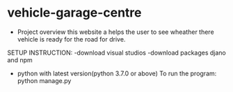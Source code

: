 # vehicle-garage-centre
- Project overview
this website a helps the user to see wheather there vehicle is ready for the road for drive.

SETUP INSTRUCTION:
-download visual studios
-download packages djano and npm
- python with latest version(python 3.7.0 or above)
To run the program:
  python manage.py
